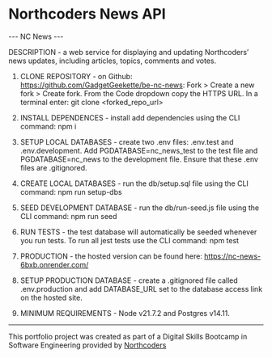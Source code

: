 
# Northcoders News API 


--- NC News --- 

DESCRIPTION - a web service for displaying and updating Northcoders’ news updates, including articles, topics, comments and votes. 


1) CLONE REPOSITORY - on Github: https://github.com/GadgetGeekette/be-nc-news: Fork > Create a new fork > Create fork. From the Code dropdown copy the HTTPS URL. In a terminal enter: git clone <forked_repo_url>

2) INSTALL DEPENDENCES - install add dependencies using the CLI command: npm i 

3) SETUP LOCAL DATABASES - create two .env files: .env.test and .env.development. Add PGDATABASE=nc_news_test to the test file and PGDATABASE=nc_news to the development file. Ensure that these .env files are .gitignored. 

4) CREATE LOCAL DATABASES - run the db/setup.sql file using the CLI command: npm run setup-dbs 

5) SEED DEVELOPMENT DATABASE - run the db/run-seed.js file using the CLI command: npm run seed 

6) RUN TESTS - the test database will automatically be seeded whenever you run tests. To run all jest tests use the CLI command: npm test 

7) PRODUCTION - the hosted version can be found here: https://nc-news-6bxb.onrender.com/

8) SETUP PRODUCTION DATABASE - create a .gitignored file called .env.production and add DATABASE_URL set to the database access link on the hosted site. 

9) MINIMUM REQUIREMENTS - Node v21.7.2 and Postgres v14.11. 


--------------------------------------------------------- 
 

This portfolio project was created as part of a Digital Skills Bootcamp in Software Engineering provided by [Northcoders](https://northcoders.com/) 